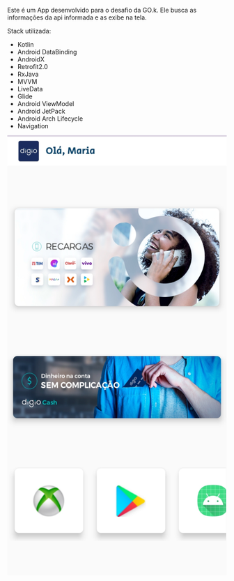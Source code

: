 Este é um App desenvolvido para o desafio da GO.k. Ele busca as informações da api informada e as exibe na tela.


Stack utilizada:

- Kotlin
- Android DataBinding
- AndroidX
- Retrofit2.0
- RxJava
- MVVM
- LiveData
- Glide
- Android ViewModel
- Android JetPack
- Android Arch Lifecycle
- Navigation


![alt text](https://github.com/samuel8mille/GokApp/blob/master/app/screenshot-gok-app.jpg)

